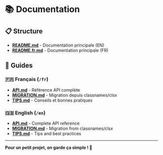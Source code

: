 # 📚 Documentation

## 📋 Structure

- **[README.md](../README.md)** - Documentation principale (EN)
- **[README.fr.md](../README.fr.md)** - Documentation principale (FR)

## 📁 Guides

### 🇫🇷 Français (`/fr`)
- **[API.md](./fr/API.md)** - Référence API complète
- **[MIGRATION.md](./fr/MIGRATION.md)** - Migration depuis classnames/clsx
- **[TIPS.md](./fr/TIPS.md)** - Conseils et bonnes pratiques

### 🇬🇧 English (`/en`)
- **[API.md](./en/API.md)** - Complete API reference
- **[MIGRATION.md](./en/MIGRATION.md)** - Migration from classnames/clsx
- **[TIPS.md](./en/TIPS.md)** - Tips and best practices

---

**Pour un petit projet, on garde ça simple ! 🎯**
